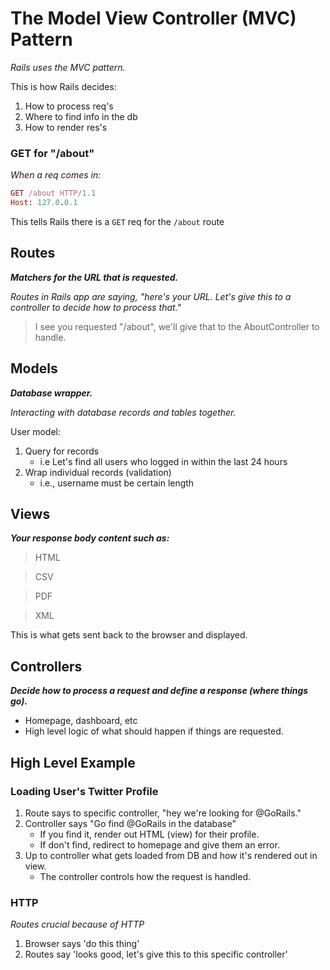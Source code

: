 # The Model View Controller (MVC) Pattern

_Rails uses the MVC pattern._

This is how Rails decides:

1. How to process req's
2. Where to find info in the db
3. How to render res's

### GET for "/about"

_When a req comes in:_

```ruby
GET /about HTTP/1.1
Host: 127.0.0.1
```

This tells Rails there is a `GET` req for the `/about` route

## Routes

**_Matchers for the URL that is requested._**

_Routes in Rails app are saying, "here's your URL. Let's give this to a controller to decide how to process that."_

> I see you requested "/about", we'll give that to the AboutController to handle.

## Models

**_Database wrapper._**

_Interacting with database records and tables together._

User model:

1. Query for records
   - i.e Let's find all users who logged in within the last 24 hours
2. Wrap individual records (validation)
   - i.e., username must be certain length

## Views

**_Your response body content such as:_**

> HTML

> CSV

> PDF

> XML

This is what gets sent back to the browser and displayed.

## Controllers

**_Decide how to process a request and define a response (where things go)._**

- Homepage, dashboard, etc
- High level logic of what should happen if things are requested.

## High Level Example

### Loading User's Twitter Profile

1. Route says to specific controller, "hey we're looking for @GoRails."
2. Controller says "Go find @GoRails in the database"
   - If you find it, render out HTML (view) for their profile.
   - If don't find, redirect to homepage and give them an error.
3. Up to controller what gets loaded from DB and how it's rendered out in view.
   - The controller controls how the request is handled.

### HTTP

_Routes crucial because of HTTP_

1. Browser says 'do this thing'
2. Routes say 'looks good, let's give this to this specific controller'

